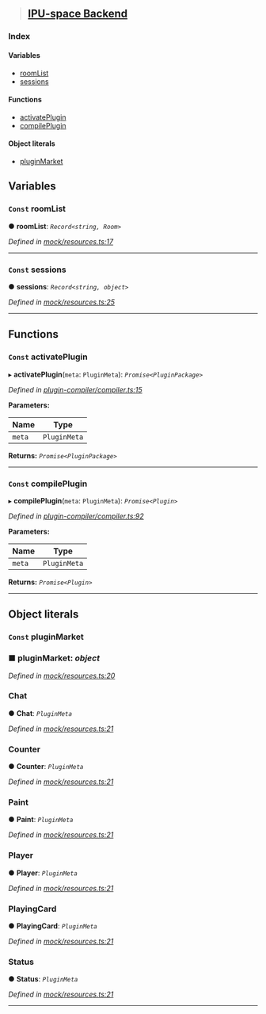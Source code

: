> ## [IPU-space Backend](README.md)

### Index

#### Variables

* [roomList](README.md#const-roomlist)
* [sessions](README.md#const-sessions)

#### Functions

* [activatePlugin](README.md#const-activateplugin)
* [compilePlugin](README.md#const-compileplugin)

#### Object literals

* [pluginMarket](README.md#const-pluginmarket)

## Variables

### `Const` roomList

● **roomList**: *`Record<string, Room>`*

*Defined in [mock/resources.ts:17](https://github.com/i-pu/ipu/blob/525c5a5/backend/src/mock/resources.ts#L17)*

___

### `Const` sessions

● **sessions**: *`Record<string, object>`*

*Defined in [mock/resources.ts:25](https://github.com/i-pu/ipu/blob/525c5a5/backend/src/mock/resources.ts#L25)*

___

## Functions

### `Const` activatePlugin

▸ **activatePlugin**(`meta`: `PluginMeta`): *`Promise<PluginPackage>`*

*Defined in [plugin-compiler/compiler.ts:15](https://github.com/i-pu/ipu/blob/525c5a5/backend/src/plugin-compiler/compiler.ts#L15)*

**Parameters:**

Name | Type |
------ | ------ |
`meta` | `PluginMeta` |

**Returns:** *`Promise<PluginPackage>`*

___

### `Const` compilePlugin

▸ **compilePlugin**(`meta`: `PluginMeta`): *`Promise<Plugin>`*

*Defined in [plugin-compiler/compiler.ts:92](https://github.com/i-pu/ipu/blob/525c5a5/backend/src/plugin-compiler/compiler.ts#L92)*

**Parameters:**

Name | Type |
------ | ------ |
`meta` | `PluginMeta` |

**Returns:** *`Promise<Plugin>`*

___

## Object literals

### `Const` pluginMarket

### ■ **pluginMarket**: *object*

*Defined in [mock/resources.ts:20](https://github.com/i-pu/ipu/blob/525c5a5/backend/src/mock/resources.ts#L20)*

###  Chat

● **Chat**: *`PluginMeta`*

*Defined in [mock/resources.ts:21](https://github.com/i-pu/ipu/blob/525c5a5/backend/src/mock/resources.ts#L21)*

###  Counter

● **Counter**: *`PluginMeta`*

*Defined in [mock/resources.ts:21](https://github.com/i-pu/ipu/blob/525c5a5/backend/src/mock/resources.ts#L21)*

###  Paint

● **Paint**: *`PluginMeta`*

*Defined in [mock/resources.ts:21](https://github.com/i-pu/ipu/blob/525c5a5/backend/src/mock/resources.ts#L21)*

###  Player

● **Player**: *`PluginMeta`*

*Defined in [mock/resources.ts:21](https://github.com/i-pu/ipu/blob/525c5a5/backend/src/mock/resources.ts#L21)*

###  PlayingCard

● **PlayingCard**: *`PluginMeta`*

*Defined in [mock/resources.ts:21](https://github.com/i-pu/ipu/blob/525c5a5/backend/src/mock/resources.ts#L21)*

###  Status

● **Status**: *`PluginMeta`*

*Defined in [mock/resources.ts:21](https://github.com/i-pu/ipu/blob/525c5a5/backend/src/mock/resources.ts#L21)*

___